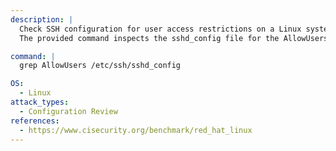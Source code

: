 ```yaml
---
description: |
  Check SSH configuration for user access restrictions on a Linux system.
  The provided command inspects the sshd_config file for the AllowUsers directive, which specifies which users are permitted to log in via SSH, aiding in configuration review and security assessment.

command: |
  grep AllowUsers /etc/ssh/sshd_config

OS:
  - Linux
attack_types:
  - Configuration Review
references:
  - https://www.cisecurity.org/benchmark/red_hat_linux
---
```

